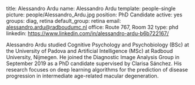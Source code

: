 title: Alessandro Ardu
name: Alessandro Ardu
template: people-single
picture: people/Alessandro_Ardu.jpg
position: PhD Candidate
active: yes
groups: diag, retina
default_group: retina
email: alessandro.ardu@radboudumc.nl
office: Route 767, Room 32
type: phd
linkedin: https://www.linkedin.com/in/alessandro-ardu-b6b722167/

Alessandro Ardu studied Cognitive Psychology and Psychobiology (BSc) at the University of Padova and Artificial Intelligence (MSc) at Radboud University, Nijmegen. He joined the Diagnostic Image Analysis Group in September 2019 as a PhD candidate supervised by Clarisa Sánchez. His research focuses on deep learning algorithms for the prediction of disease progression in intermediate age-related macular degeneration.
